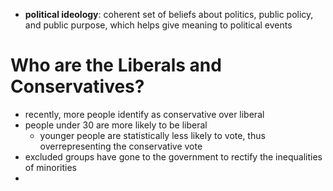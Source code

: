 - **political ideology**: coherent set of beliefs about politics, public policy, and public purpose, which helps give meaning to political events

# Who are the Liberals and Conservatives?
- recently, more people identify as conservative over liberal
- people under 30 are more likely to be liberal
	- younger people are statistically less likely to vote, thus overrepresenting the conservative vote
- excluded groups have gone to the government to rectify the inequalities of minorities
- 